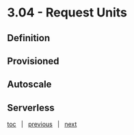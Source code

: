# 3.04 - Request Units


## Definition




## Provisioned




## Autoscale




## Serverless





[toc](0_table_of_contents.md) &nbsp; |  &nbsp; [previous](3_03_partitioning.md) &nbsp; | &nbsp; [next](3_05_multi_region.md) &nbsp;
